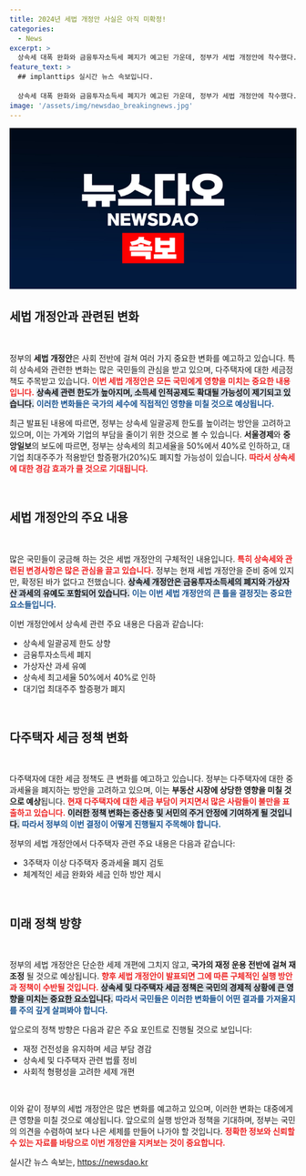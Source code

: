 ```yaml
---
title: 2024년 세법 개정안 사실은 아직 미확정!
categories:
  - News
excerpt: >
  상속세 대폭 완화와 금융투자소득세 폐지가 예고된 가운데, 정부가 세법 개정안에 착수했다. 과연 세제 개편이 우리에게 어떤 변화를 가져올까? 클릭해 더 알아보세요!
feature_text: >
  ## implanttips 실시간 뉴스 속보입니다.

  상속세 대폭 완화와 금융투자소득세 폐지가 예고된 가운데, 정부가 세법 개정안에 착수했다. 과연 세제 개편이 우리에게 어떤 변화를 가져올까? 클릭해 더 알아보세요!
image: '/assets/img/newsdao_breakingnews.jpg'
---
```


<p><img src="/assets/img/newsdao_breakingnews.jpg" alt="implanttips 속보" /></p>

<h2 data-ke-size="size26">세법 개정안과 관련된 변화</h2>

<p data-ke-size="size16">&nbsp;</p>

<p>정부의 <b>세법 개정안</b>은 사회 전반에 걸쳐 여러 가지 중요한 변화를 예고하고 있습니다. 특히 상속세와 관련한 변화는 많은 국민들의 관심을 받고 있으며, 다주택자에 대한 세금정책도 주목받고 있습니다. <b><span style="color: #ee2323;">이번 세법 개정안은 모든 국민에게 영향을 미치는 중요한 내용입니다.</span></b> <b><span style="background-color: #21538527;">상속세 관련 한도가 높아지며, 소득세 인적공제도 확대될 가능성이 제기되고 있습니다.</span></b> <b><span style="color: #1a5490;">이러한 변화들은 국가의 세수에 직접적인 영향을 미칠 것으로 예상됩니다.</span></b></p>

<p>최근 발표된 내용에 따르면, 정부는 상속세 일괄공제 한도를 높이려는 방안을 고려하고 있으며, 이는 가계와 기업의 부담을 줄이기 위한 것으로 볼 수 있습니다. <b>서울경제</b>와 <b>중앙일보</b>의 보도에 따르면, 정부는 상속세의 최고세율을 50%에서 40%로 인하하고, 대기업 최대주주가 적용받던 할증평가(20%)도 폐지할 가능성이 있습니다. <b><span style="color: #ee2323;">따라서 상속세에 대한 경감 효과가 클 것으로 기대됩니다.</span></b></p>

<p data-ke-size="size16">&nbsp;</p>

<h2 data-ke-size="size26">세법 개정안의 주요 내용</h2>

<p data-ke-size="size16">&nbsp;</p>

<p>많은 국민들이 궁금해 하는 것은 세법 개정안의 구체적인 내용입니다. <b><span style="color: #ee2323;">특히 상속세와 관련된 변경사항은 많은 관심을 끌고 있습니다.</span></b> 정부는 현재 세법 개정안을 준비 중에 있지만, 확정된 바가 없다고 전했습니다. <b><span style="background-color: #21538527;">상속세 개정안은 금융투자소득세의 폐지와 가상자산 과세의 유예도 포함되어 있습니다.</span></b> <b><span style="color: #1a5490;">이는 이번 세법 개정안의 큰 틀을 결정짓는 중요한 요소들입니다.</span></b></p>

<p>이번 개정안에서 상속세 관련 주요 내용은 다음과 같습니다:</p>

<ul>
<li>상속세 일괄공제 한도 상향</li>
<li>금융투자소득세 폐지</li>
<li>가상자산 과세 유예</li>
<li>상속세 최고세율 50%에서 40%로 인하</li>
<li>대기업 최대주주 할증평가 폐지</li>
</ul>

<p data-ke-size="size16">&nbsp;</p>

<h2 data-ke-size="size26">다주택자 세금 정책 변화</h2>

<p data-ke-size="size16">&nbsp;</p>

<p>다주택자에 대한 세금 정책도 큰 변화를 예고하고 있습니다. 정부는 다주택자에 대한 중과세율을 폐지하는 방안을 고려하고 있으며, 이는 <b>부동산 시장에 상당한 영향을 미칠 것으로 예상</b>됩니다. <b><span style="color: #ee2323;">현재 다주택자에 대한 세금 부담이 커지면서 많은 사람들이 불만을 표출하고 있습니다.</span></b> <b><span style="background-color: #21538527;">이러한 정책 변화는 중산층 및 서민의 주거 안정에 기여하게 될 것입니다.</span></b> <b><span style="color: #1a5490;">따라서 정부의 이번 결정이 어떻게 진행될지 주목해야 합니다.</span></b></p>

<p>정부의 세법 개정안에서 다주택자 관련 주요 내용은 다음과 같습니다:</p>

<ul>
<li>3주택자 이상 다주택자 중과세율 폐지 검토</li>
<li>체계적인 세금 완화와 세금 인하 방안 제시</li>
</ul>

<p data-ke-size="size16">&nbsp;</p>

<h2 data-ke-size="size26">미래 정책 방향</h2>

<p data-ke-size="size16">&nbsp;</p>

<p>정부의 세법 개정안은 단순한 세제 개편에 그치지 않고, <b>국가의 재정 운용 전반에 걸쳐 재조정</b> 될 것으로 예상됩니다. <b><span style="color: #ee2323;">향후 세법 개정안이 발표되면 그에 따른 구체적인 실행 방안과 정책이 수반될 것입니다.</span></b> <b><span style="background-color: #21538527;">상속세 및 다주택자 세금 정책은 국민의 경제적 상황에 큰 영향을 미치는 중요한 요소입니다.</span></b> <b><span style="color: #1a5490;">따라서 국민들은 이러한 변화들이 어떤 결과를 가져올지를 주의 깊게 살펴봐야 합니다.</span></b></p>

<p>앞으로의 정책 방향은 다음과 같은 주요 포인트로 진행될 것으로 보입니다:</p>

<ul>
<li>재정 건전성을 유지하며 세금 부담 경감</li>
<li>상속세 및 다주택자 관련 법률 정비</li>
<li>사회적 형평성을 고려한 세제 개편</li>
</ul>

<p data-ke-size="size16">&nbsp;</p>

<p>이와 같이 정부의 세법 개정안은 많은 변화를 예고하고 있으며, 이러한 변화는 대중에게 큰 영향을 미칠 것으로 예상됩니다. 앞으로의 실행 방안과 정책을 기대하며, 정부는 국민의 의견을 수렴하여 보다 나은 세제를 만들어 나가야 할 것입니다. <b><span style="color: #ee2323;">정확한 정보와 신뢰할 수 있는 자료를 바탕으로 이번 개정안을 지켜보는 것이 중요합니다.</span></b></p>
실시간 뉴스 속보는, <a href="https://newsdao.kr" rel="dofollow">https://newsdao.kr</a>


